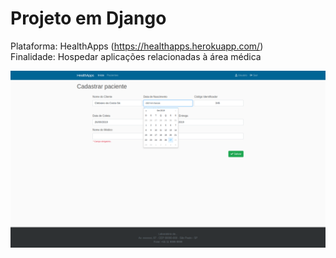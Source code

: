 
# Projeto em Django

Plataforma: HealthApps (https://healthapps.herokuapp.com/)  
Finalidade: Hospedar aplicações relacionadas à área médica  

![patient_form](https://github.com/clebiano/Django-projects/blob/master/statics/images/patient_form.png)
